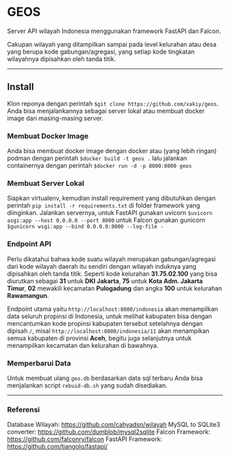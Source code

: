 # GEOS

Server API wilayah Indonesia menggunakan
framework FastAPI dan Falcon.

Cakupan wilayah yang ditampilkan sampai pada level kelurahan atau desa yang berupa kode gabungan/agregasi, yang setiap kode tingkatan wilayahnya dipisahkan oleh tanda titik.

---
## Install

Klon reponya dengan perintah `$git clone https://github.com/xakiy/geos`.
Anda bisa menjalankannya sebagai server lokal atau membuat docker image dari masing-masing server.

### Membuat Docker Image
Anda bisa membuat docker image dengan docker atau (yang lebih ringan) podman
dengan perintah
`$docker build -t geos .`
lalu jalankan containernya dengan perintah
`$docker run -d -p 8000:8000 geos`


### Membuat Server Lokal
Siapkan virtualenv, kemudian install requirement yang dibutuhkan dengan perintah `pip install -r requirements.txt` di folder framework yang diinginkan.
Jalankan servernya, untuk FastAPI gunakan uvicorn
`$uvicorn asgi:app --host 0.0.0.0 --port 8000`
untuk Falcon gunakan gunicorn
`$gunicorn wsgi:app --bind 0.0.0.0:8000 --log-file -`

### Endpoint API
Perlu dikatahui bahwa kode suatu wilayah merupakan gabungan/agregasi dari kode wilayah daerah itu sendiri dengan wilayah induknya yang dipisahkan oleh tanda titik. Seperti kode kelurahan **31.75.02.100** yang bisa diurutkan sebagai **31** untuk **DKI Jakarta**, **75** untuk **Kota Adm. Jakarta Timur**, **02** mewakili kecamatan **Pulogadung** dan angka **100** untuk kelurahan **Rawamangun**.

Endpoint utama yaitu `http://localhost:8000/indonesia`
akan menampilkan data seluruh propinsi di Indonesia, untuk melihat kabupaten bisa dengan mencantumkan kode propinsi kabupaten tersebut setelahnya dengan dipisah `/`, misal
`http://localhost:8000/indonesia/11` akan menampikan semua kabupaten di provinsi **Aceh**, begitu juga selanjutnya untuk menampilkan kecamatan dan kelurahan di bawahnya.

### Memperbarui Data
Untuk membuat ulang `geo.db` berdasarkan data sql terbaru Anda bisa menjalankan script `rebuid-db.sh` yang sudah disediakan.

---
### Referensi
Database Wilayah: https://github.com/cahyadsn/wilayah
MySQL to SQLite3 converter: https://github.com/dumblob/mysql2sqlite
Falcon Framework: https://github.com/falconry/falcon
FastAPI Framework: https://github.com/tiangolo/fastapi/
